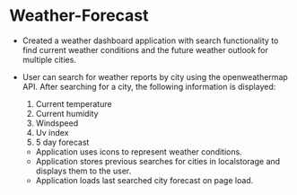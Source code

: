 # Weather-Forecast

* Created a weather dashboard application with search functionality to find current weather conditions and the 
  future weather outlook for multiple cities.

* User can search for weather reports by city using the openweathermap API. After searching for a city, the 
  following information is displayed: 
  
  1. Current temperature
  2. Current humidity
  3. Windspeed
  4. Uv index
  5. 5 day forecast

  * Application uses icons to represent weather conditions.
  * Application stores previous searches for cities in localstorage and displays them to the user.
  * Application loads last searched city forecast on page load.
